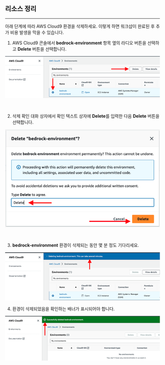 ## 리소스 정리

---

아래 단계에 따라 AWS Cloud9 환경을 삭제하세요. 이렇게 하면 워크샵이 완료된 후 추가 비용 발생을 막을 수 있습니다.


1. AWS Cloud9 콘솔에서 **bedrock-environment** 항목 옆의 라디오 버튼을 선택하고 **Delete** 버튼을 선택합니다.

![AWS Cloud9 console - deletion elements](/img/clean-up/cloud9-delete.png)

&nbsp;



2. 삭제 확인 대화 상자에서 확인 텍스트 상자에 **Delete**를 입력한 다음 **Delete** 버튼을 선택합니다.



![AWS Cloud9 deletion confirmation dialog](/img/clean-up/cloud9-deletion-dialog.png)


&nbsp;


3. **bedrock-environment** 환경이 삭제되는 동안 몇 분 정도 기다리세요.

![AWS Cloud9 deletion pending banner](/img/clean-up/cloud9-deletion-pending-banner.png)



4. 환경이 삭제되었음을 확인하는 배너가 표시되어야 합니다.

![AWS Cloud9 deletion completed banner](/img/clean-up/cloud9-deletion-confirmation-banner.png)

&nbsp;
